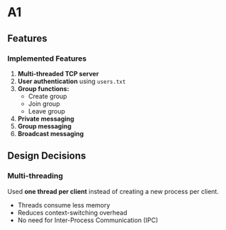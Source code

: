 # A1
## Features  
### Implemented Features  
1. **Multi-threaded TCP server**  
2. **User authentication** using `users.txt`  
3. **Group functions:**  
   - Create group  
   - Join group  
   - Leave group  
4. **Private messaging**  
5. **Group messaging**  
6. **Broadcast messaging**  

## Design Decisions  
### Multi-threading  
Used **one thread per client** instead of creating a new process per client.  
- Threads consume less memory 
- Reduces context-switching overhead 
- No need for Inter-Process Communication (IPC) 
